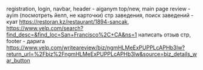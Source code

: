 registration, login, navbar, header - aiganym
top/new, main page review - ayim (посмотреть йелп, не карточки)
стр заведения, поиск заведений - куат https://restoran.kz/restaurant/1894-sancak, https://www.yelp.com/search?find_desc=&find_loc=San+Francisco%2C+CA&ns=1
написать отзыв стр, footer - дарига https://www.yelp.com/writeareview/biz/ngmHLMeExPUPPLcAPHb3lw?return_url=%2Fbiz%2FngmHLMeExPUPPLcAPHb3lw&source=biz_details_war_button
